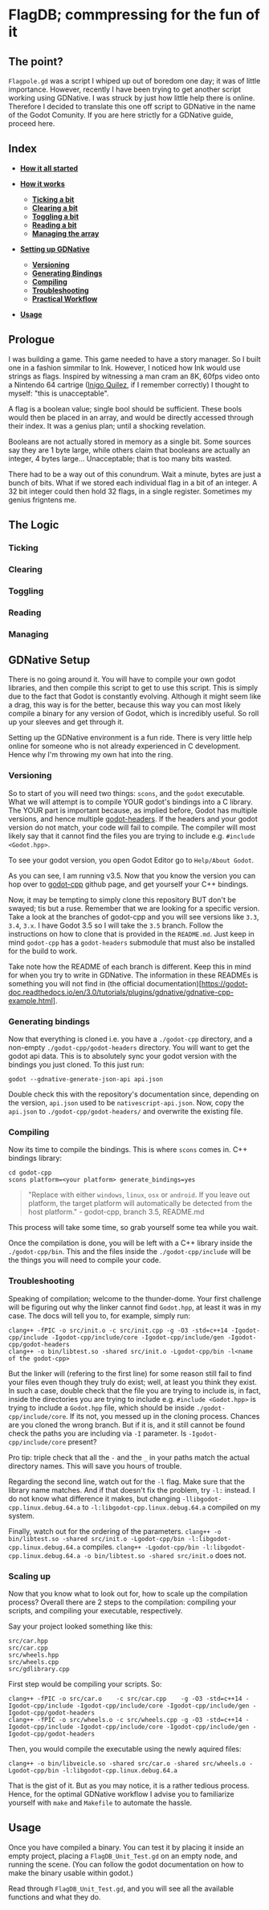 # FlagDB; commpressing for the fun of it

## The point?
`Flagpole.gd` was a script I whiped up out of boredom one day; it was of little importance. However, recently I have been trying to get another script working using GDNative. I was struck by just how little help there is online. Therefore I decided to translate this one off script to GDNative in the name of the Godot Comunity. If you are here strictly for a GDNative guide, proceed here.


## Index
- [**How it all started**](#prologue)
- [**How it works**](#the-logic)
  - [**Ticking a bit**](#ticking)
  - [**Clearing a bit**](#clearing)
  - [**Toggling a bit**](#toggling)
  - [**Reading a bit**](#reading)
  - [**Managing the array**](#managing)
  
- [**Setting up GDNative**](#gdnative-setup)
  - [**Versioning**](#versioning)
  - [**Generating Bindings**](#generating-bindings)
  - [**Compiling**](#compiling)
  - [**Troubleshooting**](#troubleshooting)
  - [**Practical Workflow**](#scaling-up)
- [**Usage**](#usage)



## Prologue
I was building a game. This game needed to have a story manager. So I built one in a fashion simmilar to Ink. However, I noticed how Ink would use strings as flags. Inspired by witnessing a man cram an 8K, 60fps video onto a Nintendo 64 cartrige ([Inigo Quilez](https://www.youtube.com/c/InigoQuilez), if I remember correctly) I thought to myself: "this is unacceptable".

A flag is a boolean value; single bool should be sufficient. These bools would then be placed in an array, and would be directly accessed through their index. It was a genius plan; until a shocking revelation.

Booleans are not actually stored in memory as a single bit. Some sources say they are 1 byte large, while others claim that booleans are actually an integer, 4 bytes large... Unacceptable; that is too many bits wasted.

There had to be a way out of this conundrum. Wait a minute, bytes are just a bunch of bits. What if we stored each individual flag in a bit of an integer. A 32 bit integer could then hold 32 flags, in a single register. Sometimes my genius frigntens me.

## The Logic

### Ticking
### Clearing
### Toggling
### Reading
### Managing

## GDNative Setup
There is no going around it. You will have to compile your own godot libraries, and then compile this script to get to use this script. This is simply due to the fact that Godot is constantly evolving. Although it might seem like a drag, this way is for the better, because this way you can most likely compile a binary for any version of Godot, which is incredibly useful. So roll up your sleeves and get through it. 

Setting up the GDNative environment is a fun ride. There is very little help online for someone who is not already experienced in C development. Hence why I'm throwing my own hat into the ring.

### Versioning

So to start of you will need two things: `scons`, and the `godot` executable. What we will attempt is to compile YOUR godot's bindings into a C library. The YOUR part is important because, as implied before, Godot has multiple versions, and hence multiple [godot-headers](https://github.com/godotengine/godot-headers). If the headers and your godot version do not match, your code will fail to compile. The compiler will most likely say that it cannot find the files you are trying to include e.g. `#include <Godot.hpp>`.

To see your godot version, you open Godot Editor go to `Help/About Godot`.

As you can see, I am running v3.5. Now that you know the version you can hop over to [godot-cpp](https://github.com/godotengine/godot-cpp) github page, and get yourself your C++ bindings.

Now, it may be tempting to simply clone this repository BUT don't be swayed; tis but a ruse. Remember that we are looking for a specific version. Take a look at the branches of godot-cpp and you will see versions like `3.3`, `3.4`, `3.x`. I have Godot 3.5 so I will take the `3.5` branch. Follow the instructions on how to clone that is provided in the `README.md`. Just keep in mind `godot-cpp` has a `godot-headers` submodule that must also be installed for the build to work. 

Take note how the README of each branch is different. Keep this in mind for when you try to write in GDNative. The information in these READMEs is something you will not find in (the official documentation)[https://godot-doc.readthedocs.io/en/3.0/tutorials/plugins/gdnative/gdnative-cpp-example.html]. 

### Generating bindings

Now that everything is cloned i.e. you have a `./godot-cpp` directory, and a non-empty `./godot-cpp/godot-headers` directory. You will want to get the godot api data. This is to absolutely sync your godot version with the bindings you just cloned. To this just run:

```
godot --gdnative-generate-json-api api.json
```

Double check this with the repository's documentation since, depending on the version, `api.json` used to be `nativescript-api.json`. Now, copy the `api.json` to `./godot-cpp/godot-headers/` and overwrite the existing file.


### Compiling

Now its time to compile the bindings. This is where `scons` comes in. C++ bindings library:

```
cd godot-cpp
scons platform=<your platform> generate_bindings=yes
```

> "Replace <your platform> with either `windows`, `linux`, `osx` or `android`. If you leave out platform, the target platform will automatically be detected from the host platform."  -  godot-cpp, branch 3.5, README.md 

This process will take some time, so grab yourself some tea while you wait.

Once the compilation is done, you will be left with a C++ library inside the `./godot-cpp/bin`. This and the files inside the `./godot-cpp/include` will be the things you will need to compile your code.

### Troubleshooting

Speaking of compilation; welcome to the thunder-dome. Your first challenge will be figuring out why the linker cannot find `Godot.hpp`, at least it was in my case. The docs will tell you to, for example, simply run:

```
clang++ -fPIC -o src/init.o -c src/init.cpp -g -O3 -std=c++14 -Igodot-cpp/include -Igodot-cpp/include/core -Igodot-cpp/include/gen -Igodot-cpp/godot-headers
clang++ -o bin/libtest.so -shared src/init.o -Lgodot-cpp/bin -l<name of the godot-cpp>
```

But the linker will (refering to the first line) for some reason still fail to find your files even though they truly do exist; well, at least you think they exist. In such a case, double check that the file you are trying to include is, in fact, inside the directories you are trying to include e.g. `#include <Godot.hpp>` is trying to include a `Godot.hpp` file, which should be inside `./godot-cpp/include/core`. If its not, you messed up in the cloning process. Chances are you cloned the wrong branch. But if it is, and it still cannot be found check the paths you are including via `-I` parameter. Is `-Igodot-cpp/include/core` present? 

Pro tip: triple check that all the `-` and the `_` in your paths match the actual directory names. This will save you hours of trouble.  

Regarding the second line, watch out for the `-l` flag. Make sure that the library name matches. And if that doesn't fix the problem, try `-l:` instead.
I do not know what difference it makes, but changing `-llibgodot-cpp.linux.debug.64.a` to `-l:libgodot-cpp.linux.debug.64.a` compiled on my system.

Finally, watch out for the ordering of the parameters. `clang++ -o bin/libtest.so -shared src/init.o -Lgodot-cpp/bin -l:libgodot-cpp.linux.debug.64.a` compiles. `clang++ -Lgodot-cpp/bin -l:libgodot-cpp.linux.debug.64.a -o bin/libtest.so -shared src/init.o` does not.

### Scaling up

Now that you know what to look out for, how to scale up the compilation process? Overall there are 2 steps to the compilation: compiling your scripts, and compiling your executable, respectively.

Say your project looked something like this:

```
src/car.hpp
src/car.cpp
src/wheels.hpp
src/wheels.cpp
src/gdlibrary.cpp
```

First step would be compiling your scripts. So:
```
clang++ -fPIC -o src/car.o    -c src/car.cpp    -g -O3 -std=c++14 -Igodot-cpp/include -Igodot-cpp/include/core -Igodot-cpp/include/gen -Igodot-cpp/godot-headers
clang++ -fPIC -o src/wheels.o -c src/wheels.cpp -g -O3 -std=c++14 -Igodot-cpp/include -Igodot-cpp/include/core -Igodot-cpp/include/gen -Igodot-cpp/godot-headers
```

Then, you would compile the executable using the newly aquired files:
```
clang++ -o bin/libveicle.so -shared src/car.o -shared src/wheels.o -Lgodot-cpp/bin -l:libgodot-cpp.linux.debug.64.a
```

That is the gist of it. But as you may notice, it is a rather tedious process. Hence, for the optimal GDNative workflow I advise you to familiarize yourself with `make` and `Makefile` to automate the hassle.

## Usage

Once you have compiled a binary. You can test it by placing it inside an empty project, placing a `FlagDB_Unit_Test.gd` on an empty node, and running the scene. (You can follow the godot documentation on how to make the binary usable within godot.)

Read through `FlagDB_Unit_Test.gd`, and you will see all the available functions and what they do.
